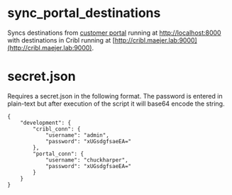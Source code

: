 
# sync_portal_destinations

Syncs destinations from [customer portal]([https://github.com/chuckharper1969/cribl_customer_portal/tree/main/cribl_portals](https://github.com/chuckharper1969/cribl_customer_portal/tree/main)) running at [http://localhost:8000](http://localhost:8000) with destinations in Cribl running at [http://cribl.maejer.lab:9000](http://cribl.maejer.lab:9000).

# secret.json
Requires a secret.json in the following format. The password is entered in plain-text but after execution of the script it will base64 encode the string.
```
{
    "development": {
        "cribl_conn": {
            "username": "admin",
            "password": "xUGsdgfsaeEA="
        },
        "portal_conn": {
            "username": "chuckharper",
            "password": "xUGsdgfsaeEA="
        }
    }
}
```
